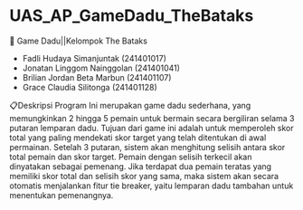 # UAS_AP_GameDadu_TheBataks

🎲 Game Dadu||Kelompok The Bataks
- Fadli Hudaya Simanjuntak (241401017)
- Jonatan Linggom Nainggolan (241401041)
- Brilian Jordan Beta Marbun (241401107)
- Grace Claudia Silitonga	(241401128)

📋Deskripsi Program
Ini merupakan game dadu sederhana, yang memungkinkan 2 hingga 5 pemain untuk bermain secara bergiliran selama 3 putaran lemparan dadu. Tujuan dari game ini adalah untuk memperoleh skor total yang paling mendekati skor target yang telah ditentukan di awal permainan. Setelah 3 putaran, sistem akan menghitung selisih antara skor total pemain dan skor target. Pemain dengan selisih terkecil akan dinyatakan sebagai pemenang. Jika terdapat dua pemain teratas yang memiliki skor total dan selisih skor yang sama, maka sistem akan secara otomatis menjalankan fitur tie breaker, yaitu lemparan dadu tambahan untuk menentukan pemenangnya.

